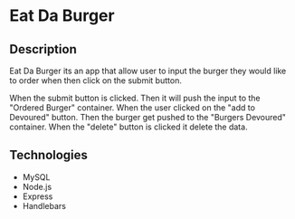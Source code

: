 # Eat Da Burger


## Description
Eat Da Burger its an app that allow user to input the burger they would like to order when then click on the submit button.

When the submit button is clicked.
Then it will push the input to the "Ordered Burger" container. 
When the user clicked on the "add to Devoured" button.
Then the burger get pushed to the "Burgers Devoured" container.
When the "delete" button is clicked it delete the data.

## Technologies

* MySQL
* Node.js
* Express
* Handlebars







